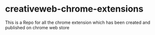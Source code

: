 # creativeweb-chrome-extensions
This is a Repo for all the chrome extension which has been created and published on chrome web store
